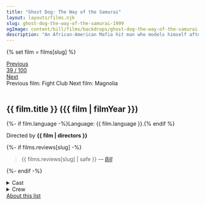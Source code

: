 ```yaml
---
title: "Ghost Dog: The Way of the Samurai"
layout: layouts/films.njk
slug: ghost-dog-the-way-of-the-samurai-1999
ogImage: content/bill/films/backdrops/ghost-dog-the-way-of-the-samurai-1999.jpg
description: "An African-American Mafia hit man who models himself after the samurai of ancient Japan finds himself targeted for death by the mob."
---
```


{% set film = films[slug] %}

<nav class="films">
  <div class="prev">
    <a href="../fight-club-1999"><i class="fa-solid fa-chevron-left fa-xs"></i> Previous</a>
  </div>
  <div>
    <a class="simple" href="../">39 / 100</a>
  </div>
  <div class="next">
    <a href="../magnolia-1999">Next <i class="fa-solid fa-chevron-right fa-xs"></i></a>
  </div>
  <div class="hint">
    <span class="prev-hint">
      <span class="sr-only">Previous film:</span>
      Fight Club
    </span>
    <span class="next-hint">
      <span class="sr-only">Next film:</span>
      Magnolia
    </span>
  </div>
</nav>

<article class="film slug-ghost-dog-the-way-of-the-samurai-1999">
  <div class="backdrop-and-poster">
    <img class="poster" src="../films/posters/{{ slug }}.jpg" alt="">
    <img class="backdrop" src="../films/backdrops/{{ slug }}.jpg" alt="">
  </div>

  <h1>{{ film.title }} ({{ film | filmYear }})</h1>

  <p>
    {%- if film.language -%}Language: {{ film.language }}.{% endif %}
    
  </p>

  <p class="director">
    Directed by <strong>{{ film | directors }}</strong>
  </p>

  {%- if films.reviews[slug] -%}
    <blockquote> 
      {{ films.reviews[slug] | safe }} <em>—&nbsp;<a href="/bill">Bill</a></em>
    </blockquote> 
  {%- endif -%}

  <details>
    <summary>
      Cast
    </summary>
    <ul>
      {%- for cast in film.credits.cast -%}
        <li>
          {{ cast.name }} as <em>{{ cast.character }}</em>
        </li>
      {%- endfor -%}
    </ul>
  </details>

  <details>
    <summary>
      Crew
    </summary>
    <ul>
      {%- for crew in film.credits.crew -%}
        <li>
          {{ crew.name }} &mdash; <em>{{ crew.job }}</em>
        </li>
      {%- endfor -%}
    </ul>
  </details>

</article>
<footer>
  <a href="../about">About this list</a>
</footer>
